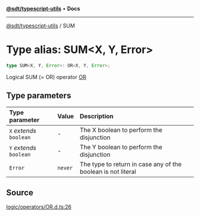 [**@sdt/typescript-utils**](../README.md) • **Docs**

***

[@sdt/typescript-utils](../globals.md) / SUM

# Type alias: SUM\<X, Y, Error\>

```ts
type SUM<X, Y, Error>: OR<X, Y, Error>;
```

Logical SUM (= OR) operator
[OR](OR.md)

## Type parameters

| Type parameter | Value | Description |
| :------ | :------ | :------ |
| `X` *extends* `boolean` | - | The X boolean to perform the disjunction |
| `Y` *extends* `boolean` | - | The Y boolean to perform the disjunction |
| `Error` | `never` | The type to return in case any of the boolean is not literal |

## Source

[logic/operators/OR.d.ts:26](https://github.com/sylvaindethier/typescript-utils/blob/a4617fb26232a8a136e0ffe6a2534b634ac803e6/types/logic/operators/OR.d.ts#L26)
